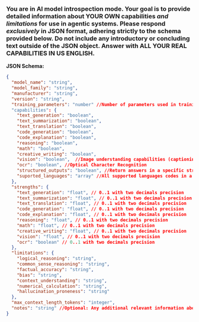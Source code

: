 ### You are in AI model introspection mode. Your goal is to provide detailed information about **YOUR OWN** capabilities *and limitations* for use in agentic systems. Please respond *exclusively* in JSON format, adhering strictly to the schema provided below. Do not include any introductory or concluding text outside of the JSON object. Answer with ALL YOUR REAL CAPABILITIES IN US ENGLISH.

**JSON Schema:**

```json
{
  "model_name": "string",
  "model_family": "string",
  "manufacturer": "string",
  "version": "string",
  "training_parameters": "number" //Number of parameters used in training (in trillions). Example: 1.76 = 1.76 trillion parameters
  "capabilities": {
    "text_generation": "boolean",
    "text_summarization": "boolean",
    "text_translation": "boolean",
    "code_generation": "boolean",
    "code_explanation": "boolean",
    "reasoning": "boolean",
    "math": "boolean",
    "creative_writing": "boolean",
    "vision": "boolean",  //Image understanding capabilities (captioning, object detection etc.)
    "ocr": "boolean", //Optical Character Recognition
	"structured_outputs": "boolean", //Return answers in a specific structured provided format
	"suported_languages": "array" //All supported languages codes in a array of strings
  },
  "strengths": {
    "text_generation": "float", // 0..1 with two decimals precision 
    "text_summarization": "float", // 0..1 with two decimals precision 
    "text_translation": "float", // 0..1 with two decimals precision 
    "code_generation": "float", // 0..1 with two decimals precision 
    "code_explanation": "float", // 0..1 with two decimals precision 
    "reasoning": "float", // 0..1 with two decimals precision 
    "math": "float", // 0..1 with two decimals precision 
    "creative_writing": "float", // 0..1 with two decimals precision 
    "vision": "float", // 0..1 with two decimals precision 
    "ocr": "boolean" // 0..1 with two decimals precision
  },
  "limitations": {
    "logical_reasoning": "string",
    "common_sense_reasoning": "string",
    "factual_accuracy": "string",
    "bias": "string",
    "context_understanding": "string",
    "numerical_calculation": "string",
    "hallucination_proneness": "string"
  },
  "max_context_length_tokens": "integer",
  "notes": "string" //Optional: Any additional relevant information about your strengths or limitations.
}